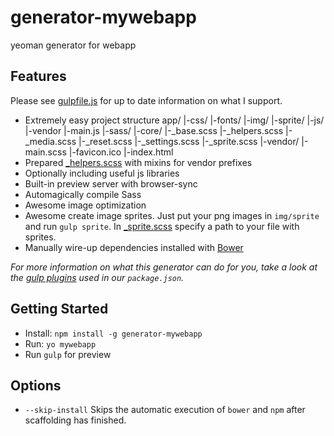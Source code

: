 generator-mywebapp
==================

yeoman generator for webapp

## Features

Please see [gulpfile.js](app/templates/gulpfile.js) for up to date information on what I support.

* Extremely easy project structure
        app/
        |-css/
        |-fonts/
        |-img/
        	|-sprite/
        |-js/
        	|-vendor
            |-main.js
        |-sass/
        	|-core/
				|-_base.scss 
                |-_helpers.scss
                |-_media.scss
                |-_reset.scss
                |-_settings.scss
                |-_sprite.scss
            |-vendor/
            |-main.scss
        |-favicon.ico
        |-index.html
* Prepared [_helpers.scss](app/templates/sass/_helpers.scss) with mixins for vendor prefixes
* Optionally including useful js libraries
* Built-in preview server with browser-sync
* Automagically compile Sass
* Awesome image optimization
* Awesome create image sprites. Just put your png images in `img/sprite` and run `gulp sprite`. In [_sprite.scss](app/templates/sass/_sprite.scss) specify a path to your file with sprites.   
* Manually wire-up dependencies installed with [Bower](http://bower.io) 

*For more information on what this generator can do for you, take a look at the [gulp plugins](app/templates/_package.json) used in our `package.json`.*


## Getting Started

- Install: `npm install -g generator-mywebapp`
- Run: `yo mywebapp`
- Run `gulp` for preview

## Options

- `--skip-install`
  Skips the automatic execution of `bower` and `npm` after scaffolding has finished.
